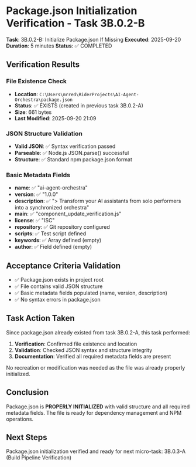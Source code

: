 # Package.json Initialization Verification - Task 3B.0.2-B

**Task**: 3B.0.2-B: Initialize Package.json If Missing
**Executed**: 2025-09-20
**Duration**: 5 minutes
**Status**: ✅ COMPLETED

## Verification Results

### File Existence Check
- **Location**: `C:\Users\mrred\RiderProjects\AI-Agent-Orchestra\package.json`
- **Status**: ✅ EXISTS (created in previous task 3B.0.2-A)
- **Size**: 661 bytes
- **Last Modified**: 2025-09-20 21:09

### JSON Structure Validation
- **Valid JSON**: ✅ Syntax verification passed
- **Parseable**: ✅ Node.js JSON.parse() successful
- **Structure**: ✅ Standard npm package.json format

### Basic Metadata Fields
- **name**: ✅ "ai-agent-orchestra"
- **version**: ✅ "1.0.0"
- **description**: ✅ "> Transform your AI assistants from solo performers into a synchronized orchestra"
- **main**: ✅ "component_update_verification.js"
- **license**: ✅ "ISC"
- **repository**: ✅ Git repository configured
- **scripts**: ✅ Test script defined
- **keywords**: ✅ Array defined (empty)
- **author**: ✅ Field defined (empty)

## Acceptance Criteria Validation

- ✅ Package.json exists in project root
- ✅ File contains valid JSON structure
- ✅ Basic metadata fields populated (name, version, description)
- ✅ No syntax errors in package.json

## Task Action Taken

Since package.json already existed from task 3B.0.2-A, this task performed:
1. **Verification**: Confirmed file existence and location
2. **Validation**: Checked JSON syntax and structure integrity
3. **Documentation**: Verified all required metadata fields are present

No recreation or modification was needed as the file was already properly initialized.

## Conclusion

Package.json is **PROPERLY INITIALIZED** with valid structure and all required metadata fields. The file is ready for dependency management and NPM operations.

## Next Steps

Package.json initialization verified and ready for next micro-task: 3B.0.3-A (Build Pipeline Verification)